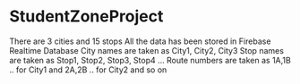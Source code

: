 # StudentZoneProject
There are 3 cities and 15 stops
All the data has been stored in Firebase Realtime Database
City names are taken as City1, City2, City3
Stop names are taken as Stop1, Stop2, Stop3, Stop4 ...
Route numbers are taken as 1A,1B .. for City1 and 2A,2B .. for City2 and so on
